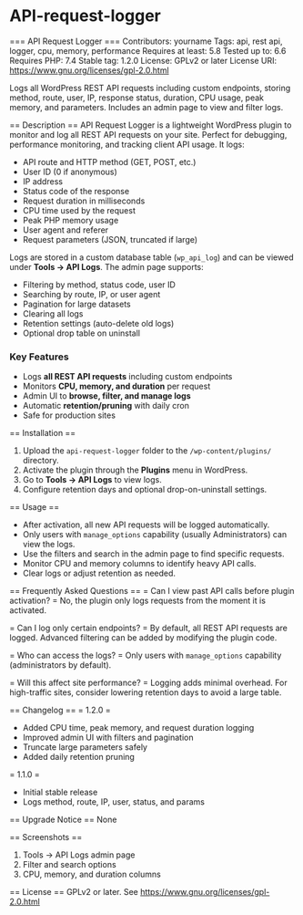 # API-request-logger
=== API Request Logger ===
Contributors: yourname
Tags: api, rest api, logger, cpu, memory, performance
Requires at least: 5.8
Tested up to: 6.6
Requires PHP: 7.4
Stable tag: 1.2.0
License: GPLv2 or later
License URI: https://www.gnu.org/licenses/gpl-2.0.html

Logs all WordPress REST API requests including custom endpoints, storing method, route, user, IP, response status, duration, CPU usage, peak memory, and parameters. Includes an admin page to view and filter logs.

== Description ==
API Request Logger is a lightweight WordPress plugin to monitor and log all REST API requests on your site. Perfect for debugging, performance monitoring, and tracking client API usage. It logs:

* API route and HTTP method (GET, POST, etc.)
* User ID (0 if anonymous)
* IP address
* Status code of the response
* Request duration in milliseconds
* CPU time used by the request
* Peak PHP memory usage
* User agent and referer
* Request parameters (JSON, truncated if large)

Logs are stored in a custom database table (`wp_api_log`) and can be viewed under **Tools → API Logs**. The admin page supports:

* Filtering by method, status code, user ID
* Searching by route, IP, or user agent
* Pagination for large datasets
* Clearing all logs
* Retention settings (auto-delete old logs)
* Optional drop table on uninstall

### Key Features
* Logs **all REST API requests** including custom endpoints
* Monitors **CPU, memory, and duration** per request
* Admin UI to **browse, filter, and manage logs**
* Automatic **retention/pruning** with daily cron
* Safe for production sites

== Installation ==
1. Upload the `api-request-logger` folder to the `/wp-content/plugins/` directory.
2. Activate the plugin through the **Plugins** menu in WordPress.
3. Go to **Tools → API Logs** to view logs.
4. Configure retention days and optional drop-on-uninstall settings.

== Usage ==
- After activation, all new API requests will be logged automatically.
- Only users with `manage_options` capability (usually Administrators) can view the logs.
- Use the filters and search in the admin page to find specific requests.
- Monitor CPU and memory columns to identify heavy API calls.
- Clear logs or adjust retention as needed.

== Frequently Asked Questions ==
= Can I view past API calls before plugin activation? =
No, the plugin only logs requests from the moment it is activated.

= Can I log only certain endpoints? =
By default, all REST API requests are logged. Advanced filtering can be added by modifying the plugin code.

= Who can access the logs? =
Only users with `manage_options` capability (administrators by default).

= Will this affect site performance? =
Logging adds minimal overhead. For high-traffic sites, consider lowering retention days to avoid a large table.

== Changelog ==
= 1.2.0 =
* Added CPU time, peak memory, and request duration logging
* Improved admin UI with filters and pagination
* Truncate large parameters safely
* Added daily retention pruning

= 1.1.0 =
* Initial stable release
* Logs method, route, IP, user, status, and params

== Upgrade Notice ==
None

== Screenshots ==
1. Tools → API Logs admin page
2. Filter and search options
3. CPU, memory, and duration columns

== License ==
GPLv2 or later. See https://www.gnu.org/licenses/gpl-2.0.html

